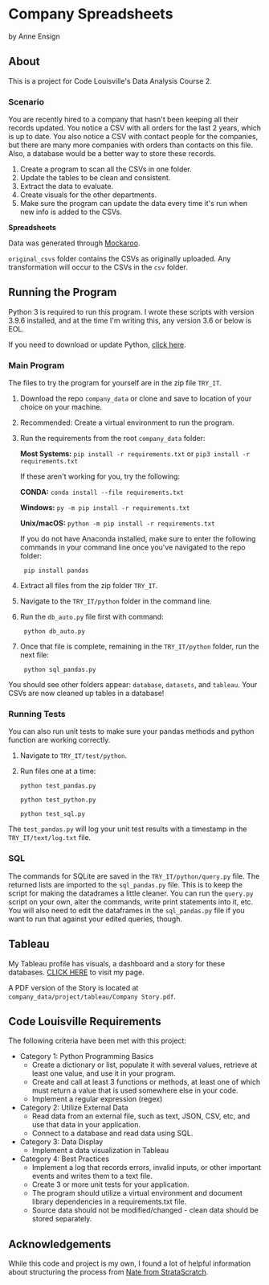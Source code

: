# Company Spreadsheets

by Anne Ensign

## About

This is a project for Code Louisville's Data Analysis Course 2.  

### Scenario

You are recently hired to a company that hasn't been keeping all their records updated. You notice a CSV with all orders for the last 2 years, which is up to date. You also notice a CSV with contact people for the companies, but there are many more companies with orders than contacts on this file. Also, a database would be a better way to store these records.

1. Create a program to scan all the CSVs in one folder.
2. Update the tables to be clean and consistent.
3. Extract the data to evaluate.
4. Create visuals for the other departments.
5. Make sure the program can update the data every time it's run when new info is added to the CSVs.

**Spreadsheets**

Data was generated through [Mockaroo](https://www.mockaroo.com).

`original_csvs` folder contains the CSVs as originally uploaded. Any transformation will occur to the CSVs in the `csv` folder.

## Running the Program

Python 3 is required to run this program. I wrote these scripts with version 3.9.6 installed, and at the time I'm writing this, any version 3.6 or below is EOL.

If you need to download or update Python, [click here](https://www.python.org).

### Main Program

The files to try the program for yourself are in the zip file `TRY_IT`.

1. Download the repo `company_data` or clone and save to location of your choice on your machine.
2. Recommended: Create a virtual environment to run the program.
3. Run the requirements from the root `company_data` folder:

    **Most Systems:** `pip install -r requirements.txt` or `pip3 install -r requirements.txt`

    If these aren't working for you, try the following:

     **CONDA:** `conda install --file requirements.txt`

     **Windows:** `py -m pip install -r requirements.txt`

     **Unix/macOS:** `python -m pip install -r requirements.txt`

     If you do not have Anaconda installed, make sure to enter the following commands in your command line once you've navigated to the repo folder:

     	pip install pandas
	
4. Extract all files from the zip folder `TRY_IT`.
5. Navigate to the `TRY_IT/python` folder in the command line.
6. Run the `db_auto.py` file first with command:

		python db_auto.py

7. Once that file is complete, remaining in the `TRY_IT/python` folder, run the next file:

		python sql_pandas.py

You should see other folders appear: `database`, `datasets`, and `tableau`. Your CSVs are now cleaned up tables in a database!

### Running Tests

You can also run unit tests to make sure your pandas methods and python function are working correctly.

1. Navigate to `TRY_IT/test/python`.
2. Run files one at a time:

	  `python test_pandas.py`

	  `python test_python.py`
  
    `python test_sql.py`

The `test_pandas.py` will log your unit test results with a timestamp in the `TRY_IT/text/log.txt` file.

### SQL

The commands for SQLite are saved in the `TRY_IT/python/query.py` file. The returned lists are imported to the `sql_pandas.py` file. This is to keep the script for making the datadrames a little cleaner. You can run the `query.py` script on your own, alter the commands, write print statements into it, etc. You will also need to edit the dataframes in the `sql_pandas.py` file if you want to run that against your edited queries, though.

## Tableau

My Tableau profile has visuals, a dashboard and a story for these databases. [CLICK HERE](https://public.tableau.com/app/profile/anne.ensign/viz/Company_16474575907250/Dashboard-2YearReview_1) to visit my page.

A PDF version of the Story is located at `company_data/project/tableau/Company Story.pdf`.

## Code Louisville Requirements

The following criteria have been met with this project:

* Category 1: Python Programming Basics
  * Create a dictionary or list, populate it with several values, retrieve at least one value, and use it in your program.
  * Create and call at least 3 functions or methods, at least one of which must return a value that is used somewhere else in your code.
  * Implement a regular expression (regex)
* Category 2: Utilize External Data
  * Read data from an external file, such as text, JSON, CSV, etc, and use that data in your application.
  * Connect to a database and read data using SQL.
* Category 3: Data Display
  * Implement a data visualization in Tableau
* Category 4: Best Practices
  * Implement a log that records errors, invalid inputs, or other important events and writes them to a text file.
  * Create 3 or more unit tests for your application.
  * The program should utilize a virtual environment and document library dependencies in a requirements.txt file.
  * Source data should not be modified/changed - clean data should be stored separately.



## Acknowledgements

While this code and project is my own, I found a lot of helpful information about structuring the process from [Nate from StrataScratch](https://github.com/Strata-Scratch/csv_to_db_automation).